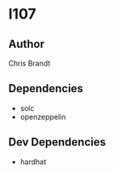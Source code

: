 # I107

## Author
Chris Brandt

## Dependencies
- solc  
- openzeppelin

## Dev Dependencies
- hardhat

